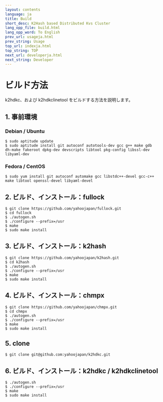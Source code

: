 ```yaml
---
layout: contents
language: ja
title: Build
short_desc: K2Hash based Distributed Kvs Cluster
lang_opp_file: build.html
lang_opp_word: To English
prev_url: usageja.html
prev_string: Usage
top_url: indexja.html
top_string: TOP
next_url: developerja.html
next_string: Developer
---
```


# ビルド方法
k2hdkc、および k2hdkclinetool をビルドする方法を説明します。

## 1. 事前環境
### Debian / Ubuntu
```
$ sudo aptitude update
$ sudo aptitude install git autoconf autotools-dev gcc g++ make gdb dh-make fakeroot dpkg-dev devscripts libtool pkg-config libssl-dev libyaml-dev
```

### Fedora / CentOS
```
$ sudo yum install git autoconf automake gcc libstdc++-devel gcc-c++ make libtool openssl-devel libyaml-devel
```

## 2. ビルド、インストール：fullock
```
$ git clone https://github.com/yahoojapan/fullock.git
$ cd fullock
$ ./autogen.sh
$ ./configure --prefix=/usr
$ make
$ sudo make install
```

## 3. ビルド、インストール：k2hash
```
$ git clone https://github.com/yahoojapan/k2hash.git
$ cd k2hash
$ ./autogen.sh
$ ./configure --prefix=/usr
$ make
$ sudo make install
```

## 4. ビルド、インストール：chmpx
```
$ git clone https://github.com/yahoojapan/chmpx.git
$ cd chmpx
$ ./autogen.sh
$ ./configure --prefix=/usr
$ make
$ sudo make install
```

## 5. clone
```
$ git clone git@github.com:yahoojapan/k2hdkc.git
```

## 6. ビルド、インストール：k2hdkc / k2hdkclinetool
```
$ ./autogen.sh
$ ./configure --prefix=/usr
$ make
$ sudo make install
```

